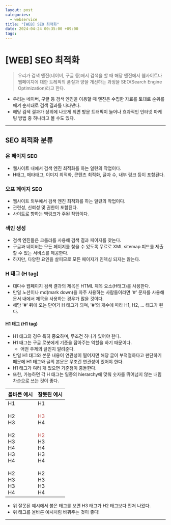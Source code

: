 ```yaml
---
layout: post
categories:
  - webservice
title: "[WEB] SEO 최적화"
date: 2024-04-24 00:35:00 +09:00
tags:
---
```

# \[WEB] SEO 최적화

>우리가 검색 엔진(네이버, 구글 등)에서 검색을 할 때 해당 엔진에서 웹사이트나 웹페이지에 대한 트레픽의 품질과 양을 개선하는 과정을 SEO(Search Engine Optimization)라고 한다.

- 우리는 네이버, 구글 등 검색 엔진을 이용할 때 엔진은 수집한 자료를 토대로 순위를 매겨 순서대로 검색 결과를 나타낸다.
- 해당 검색 결과가 상위에 나오게 되면 방문 트래픽이 늘어나 효과적인 인터넷 마케팅 방법 중 하나라고 볼 수도 있다.

-----

## SEO 최적화 분류

### 온 페이지 SEO
- 웹사이트 내에서 검색 엔진 최적화를 하는 일련의 작업이다.
- H태그, 메타태그, 이미지 최적화, 콘텐츠 최적화, 글자 수, 내부 링크 등이 포함된다.

### 오프 페이지 SEO
- 웹사이트 외부에서 검색 엔진 최적화를 하는 일련의 작업이다.
- 관련성, 신뢰성 및 권한이 포함된다.
- 사이트로 향하는 백링크가 주된 작업이다.

### 색인 생성
- 검색 엔진들은 크롤러를 사용해 검색 결과 페이지를 찾는다.
- 구글과 네이버는 모든 페이지를 찾을 수 있도록 무료로 XML sitemap 피드를 제출할 수 있는 서비스를 제공한다.
- 하지만, 다양한 요인을 살피므로 모든 페이지가 인덱싱 되지는 않는다.

### H 태그 (H tag)
- 대다수 웹페이지 검색 결과의 제목은 HTML 제목 요소(H태그)를 사용한다.
- 만일 노션이나 md(mark down)을 자주 사용하는 사람들이라면 \'#' 문자를 사용해 문서 내에서 제목을 사용하는 경우가 많을 것이다.
- 해당 \'#' 뒤에 오는 단어가 H 태그가 되며, \'#'의 개수에 따라 H1, H2, ... 태그가 된다.

#### H1 태그 (H1 tag)
- H1 태그의 경우 특히 중요하며, 무조건 하나가 있어야 한다.
- H1 태그는 구글 로봇에게 기준을 잡아주는 역할을 하기 때문이다.
	- 어떤 주제의 글인지 알려준다.
- 만일 H1 태그와 본문 내용이 연관성이 떨어지면 해당 글이 부적절하다고 판단하기 때문에 H1 태그와 글의 본문은 무조건 연관성이 있어야 한다.
- H1 태그가 여러 개 있으면 기준점이 충돌한다.
- 또한, 가능하면 각 H 태그는 일종의 hierarchy에 맞춰 숫자를 뛰어넘지 않는 내림차순으로 쓰는 것이 좋다.

| 올바른 예시                                                                           | 잘못된 예시                                                                                                                                     |
| -------------------------------------------------------------------------------- | ------------------------------------------------------------------------------------------------------------------------------------------ |
| H1<br><br>H2<br>H3<br><br>H2<br>H3<br>H4<br>H3<br>H4<br><br>H2<br>H3<br>H3<br>H4 | H1<br><br><font color="#c0504d">H3</font><br>H4<br><br><font color="#c0504d">H2</font><br>H3<br>H4<br>H3<br>H4<br><br>H2<br>H3<br>H3<br>H4 |
- 위 잘못된 예시에서 붉은 태그를 보면 H3 태그가 H2 태그보다 먼저 나왔다.
- 위 태그를 올바른 예시처럼 바꿔주는 것이 좋다!

--- 
